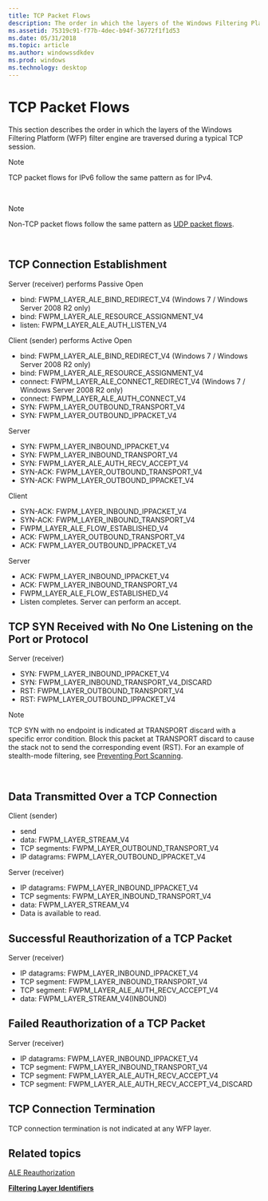 ```yaml
---
title: TCP Packet Flows
description: The order in which the layers of the Windows Filtering Platform (WFP) filter engine are traversed during a typical TCP session.
ms.assetid: 75319c91-f77b-4dec-b94f-36772f1f1d53
ms.date: 05/31/2018
ms.topic: article
ms.author: windowssdkdev
ms.prod: windows
ms.technology: desktop
---
```


# TCP Packet Flows

This section describes the order in which the layers of the Windows Filtering Platform (WFP) filter engine are traversed during a typical TCP session.

> [!Note]  
> TCP packet flows for IPv6 follow the same pattern as for IPv4.

 

> [!Note]  
> Non-TCP packet flows follow the same pattern as [UDP packet flows](udp-packet-flows.md).

 

## TCP Connection Establishment

<dl> Server (receiver) performs Passive Open

-   bind: FWPM\_LAYER\_ALE\_BIND\_REDIRECT\_V4 (Windows 7 / Windows Server 2008 R2 only)
-   bind: FWPM\_LAYER\_ALE\_RESOURCE\_ASSIGNMENT\_V4
-   listen: FWPM\_LAYER\_ALE\_AUTH\_LISTEN\_V4

  
Client (sender) performs Active Open

-   bind: FWPM\_LAYER\_ALE\_BIND\_REDIRECT\_V4 (Windows 7 / Windows Server 2008 R2 only)
-   bind: FWPM\_LAYER\_ALE\_RESOURCE\_ASSIGNMENT\_V4
-   connect: FWPM\_LAYER\_ALE\_CONNECT\_REDIRECT\_V4 (Windows 7 / Windows Server 2008 R2 only)
-   connect: FWPM\_LAYER\_ALE\_AUTH\_CONNECT\_V4
-   SYN: FWPM\_LAYER\_OUTBOUND\_TRANSPORT\_V4
-   SYN: FWPM\_LAYER\_OUTBOUND\_IPPACKET\_V4

  
Server

-   SYN: FWPM\_LAYER\_INBOUND\_IPPACKET\_V4
-   SYN: FWPM\_LAYER\_INBOUND\_TRANSPORT\_V4
-   SYN: FWPM\_LAYER\_ALE\_AUTH\_RECV\_ACCEPT\_V4
-   SYN-ACK: FWPM\_LAYER\_OUTBOUND\_TRANSPORT\_V4
-   SYN-ACK: FWPM\_LAYER\_OUTBOUND\_IPPACKET\_V4

  
Client

-   SYN-ACK: FWPM\_LAYER\_INBOUND\_IPPACKET\_V4
-   SYN-ACK: FWPM\_LAYER\_INBOUND\_TRANSPORT\_V4
-   FWPM\_LAYER\_ALE\_FLOW\_ESTABLISHED\_V4
-   ACK: FWPM\_LAYER\_OUTBOUND\_TRANSPORT\_V4
-   ACK: FWPM\_LAYER\_OUTBOUND\_IPPACKET\_V4

  
Server

-   ACK: FWPM\_LAYER\_INBOUND\_IPPACKET\_V4
-   ACK: FWPM\_LAYER\_INBOUND\_TRANSPORT\_V4
-   FWPM\_LAYER\_ALE\_FLOW\_ESTABLISHED\_V4
-   Listen completes. Server can perform an accept.

  
</dl>

## TCP SYN Received with No One Listening on the Port or Protocol

Server (receiver)

-   SYN: FWPM\_LAYER\_INBOUND\_IPPACKET\_V4
-   SYN: FWPM\_LAYER\_INBOUND\_TRANSPORT\_V4\_DISCARD
-   RST: FWPM\_LAYER\_OUTBOUND\_TRANSPORT\_V4
-   RST: FWPM\_LAYER\_OUTBOUND\_IPPACKET\_V4

> [!Note]  
> TCP SYN with no endpoint is indicated at TRANSPORT discard with a specific error condition. Block this packet at TRANSPORT discard to cause the stack not to send the corresponding event (RST). For an example of stealth-mode filtering, see [Preventing Port Scanning](preventing-port-scanning.md).

 

## Data Transmitted Over a TCP Connection

<dl> Client (sender)

-   send
-   data: FWPM\_LAYER\_STREAM\_V4
-   TCP segments: FWPM\_LAYER\_OUTBOUND\_TRANSPORT\_V4
-   IP datagrams: FWPM\_LAYER\_OUTBOUND\_IPPACKET\_V4

  
Server (receiver)

-   IP datagrams: FWPM\_LAYER\_INBOUND\_IPPACKET\_V4
-   TCP segments: FWPM\_LAYER\_INBOUND\_TRANSPORT\_V4
-   data: FWPM\_LAYER\_STREAM\_V4
-   Data is available to read.

  
</dl>

## Successful Reauthorization of a TCP Packet

Server (receiver)

-   IP datagrams: FWPM\_LAYER\_INBOUND\_IPPACKET\_V4
-   TCP segment: FWPM\_LAYER\_INBOUND\_TRANSPORT\_V4
-   TCP segment: FWPM\_LAYER\_ALE\_AUTH\_RECV\_ACCEPT\_V4
-   data: FWPM\_LAYER\_STREAM\_V4(INBOUND)

## Failed Reauthorization of a TCP Packet

Server (receiver)

-   IP datagrams: FWPM\_LAYER\_INBOUND\_IPPACKET\_V4
-   TCP segment: FWPM\_LAYER\_INBOUND\_TRANSPORT\_V4
-   TCP segment: FWPM\_LAYER\_ALE\_AUTH\_RECV\_ACCEPT\_V4
-   TCP segment: FWPM\_LAYER\_ALE\_AUTH\_RECV\_ACCEPT\_V4\_DISCARD

## TCP Connection Termination

TCP connection termination is not indicated at any WFP layer.

## Related topics

<dl> <dt>

[ALE Reauthorization](ale-re-authorization.md)
</dt> <dt>

[**Filtering Layer Identifiers**](management-filtering-layer-identifiers-.md)
</dt> </dl>

 

 




